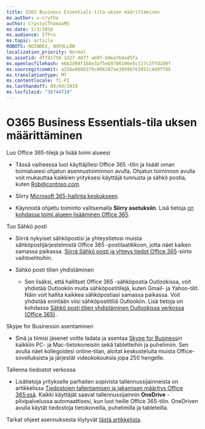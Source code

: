 ```yaml
---
title: O365 Business Essentials-tila uksen määrittäminen
ms.author: v-crytho
author: CrystalThomasMS
ms.date: 5/3/2018
ms.audience: ITPro
ms.topic: article
ROBOTS: NOINDEX, NOFOLLOW
localization_priority: Normal
ms.assetid: df781750-3d27-4077-ab0f-b9ea764ad5fa
ms.openlocfilehash: e6b2d98f166e3af5eb9786106e5c117c3ffd109f
ms.sourcegitcommit: a256e8680379c006287ae30996763051c4d9ff85
ms.translationtype: MT
ms.contentlocale: fi-FI
ms.lasthandoff: 09/04/2019
ms.locfileid: "36744710"
---
```

# <a name="setting-up-your-o365-business-essentials-subscription"></a>O365 Business Essentials-tila uksen määrittäminen

Luo Office 365-tilejä ja lisää toimi alueesi
  
- Tässä vaiheessa luot käyttäjillesi Office 365 -tilin ja lisäät oman toimialueesi ohjatun asennustoiminnon avulla. Ohjatun toiminnon avulla voit mukauttaa kaikkien yrityksesi käyttäjä tunnusta ja sähkö postia, kuten [Rob@contoso.com](mailto:rob@contoso.com).
    
- Siirry [Microsoft 365-hallinta keskukseen](https://login.partner.microsoftonline.cn/).
    
- Käynnistä ohjattu toiminto valitsemalla **Siirry asetuksiin**. Lisä tietoja [on kohdassa toimi alueen lisääminen Office 365](https://docs.microsoft.com/office365/admin/setup/add-domain).
    
Tuo Sähkö posti
  
- Siirrä nykyiset sähköpostisi ja yhteystietosi muista sähköpostijärjestelmistä Office 365 -postilaatikkoon, jotta näet kaiken samassa paikassa. [Siirrä Sähkö posti ja yhteys tiedot Office 365](https://docs.microsoft.com/office365/admin/setup/migrate-email-and-contacts-admin)-siirto vaihtoehtoihin.
    
- Sähkö posti tilien yhdistäminen
    
  - Sen lisäksi, että hallitset Office 365 -sähköpostia Outlookissa, voit yhdistää Outlookiin muita sähköpostitilejä, kuten Gmail- ja Yahoo-tilit. Näin voit hallita kaikkea sähköpostiasi samassa paikassa. Voit yhdistää enintään viisi sähköpostitiliä Outlookiin. Lisä tietoja on kohdassa [Sähkö posti tilien yhdistäminen Outlookissa verkossa (Office 365)](https://support.office.com/Article/Connect-email-accounts-in-Outlook-on-the-web-Office-365-d7012ff0-924f-4f78-8aca-c3912d886c4d) . 
    
Skype for Businessin asentaminen
  
- Sinä ja tiimisi jäsenet voitte ladata ja asentaa [Skype for Business](https://support.office.com/Article/download-and-install-Skype-for-Business-8a0d4da8-9d58-44f9-9759-5c8f340cb3fb)in kaikkiin PC- ja Mac-tietokoneisiin sekä tabletteihin ja puhelimiin. Sen avulla näet kollegoidesi online-tilan, aloitat keskusteluita muista Office-sovelluksista ja järjestät videokokouksia jopa 250 hengelle. 
    
Tallenna tiedostot verkossa
  
- Lisätietoja yritykselle parhaiten sopivista tallennussijainneista on artikkelissa [Tiedostojen tallentamisen ja jakamisen määritys Office 365:ssä](https://support.office.com/article/c7c20284-bc94-47f4-9728-d28e9daf0790.aspx). Kaikki käyttäjät saavat tallennussijainnin **OneDrive** -pilvipalvelussa automaattisesi, kun luot heille Office 365-tilin. OneDriven avulla käytät tiedostoja tietokoneilla, puhelimilla ja tableteilla. 
    
Tarkat ohjeet asennuksesta löytyvät [tästä artikkelista](https://docs.microsoft.com/office365/admin/setup/setup).
  

